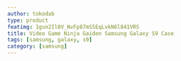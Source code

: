```yaml
---
author: tokodab
type: product
featimg: 1gun2Il0V_NvFp87mS5EqLvkN6l841VRS
title: Video Game Ninja Gaiden Samsung Galaxy S9 Case
tags: [samsung, galaxy, s9]
category: [samsung]
---
```


